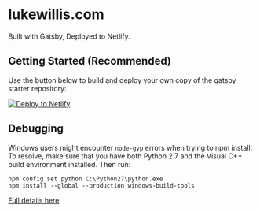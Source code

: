 # lukewillis.com

Built with Gatsby, Deployed to Netlify.

## Getting Started (Recommended)

Use the button below to build and deploy your own copy of the gatsby starter repository:

<a href="https://app.netlify.com/start/deploy?repository=https://github.com/AustinGreen/gatsby-starter-netlify-cms&amp;stack=cms"><img src="https://www.netlify.com/img/deploy/button.svg" alt="Deploy to Netlify"></a>

## Debugging

Windows users might encounter `node-gyp` errors when trying to npm install.
To resolve, make sure that you have both Python 2.7 and the Visual C++ build environment installed. Then run:

```
npm config set python C:\Python27\python.exe
npm install --global --production windows-build-tools
```

[Full details here](https://www.npmjs.com/package/node-gyp "NPM node-gyp page")
